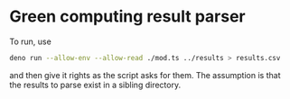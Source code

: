 # Green computing result parser

To run, use

```bash
deno run --allow-env --allow-read ./mod.ts ../results > results.csv
```

and then give it rights as the script asks for them. The assumption is that the results to parse exist in a sibling directory.
